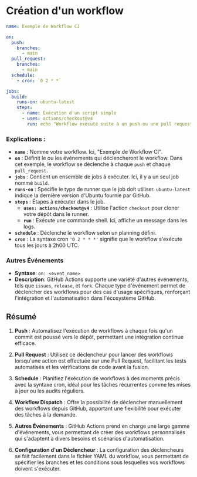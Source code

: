 # Création d'un workflow

```yml
name: Exemple de Workflow CI

on:
  push:
    branches:
      - main
  pull_request:
    branches:
      - main
  schedule:
    - cron: `0 2 * *`

jobs:
  build:
    runs-on: ubuntu-latest
    steps:
      - name: Exécution d'un script simple
      - uses: actions/checkout@v4
        run: echo "Workflow exécuté suite à un push ou une pull request sur la branche main."
```

### Explications :

- **`name`** : Nomme votre workflow. Ici, "Exemple de Workflow CI".
- **`on`** : Définit le ou les événements qui déclencheront le workflow. Dans cet exemple, le workflow se déclenche à chaque `push` et chaque `pull_request`.
- **`jobs`** : Contient un ensemble de jobs à exécuter. Ici, il y a un seul job nommé `build`.
- **`runs-on`** : Spécifie le type de runner que le job doit utiliser. `ubuntu-latest` indique la dernière version d'Ubuntu fournie par GitHub.
- **`steps`** : Étapes à exécuter dans le job.
  - **`uses: actions/checkout@v4`** : Utilise l'action `checkout` pour cloner votre dépôt dans le runner.
  - **`run`** : Exécute une commande shell. Ici, affiche un message dans les logs.
- **`schedule`** : Déclenche le workflow selon un planning défini.
- **`cron`** : La syntaxe cron `'0 2 * * *'` signifie que le workflow s'exécute tous les jours à 2h00 UTC.

### Autres Événements

- **Syntaxe**: `on: <event_name>`
- **Description**: GitHub Actions supporte une variété d'autres événements, tels que `issues`, `release`, et `fork`. Chaque type d'événement permet de déclencher des workflows pour des cas d'usage spécifiques, renforçant l'intégration et l'automatisation dans l'écosystème GitHub.

## Résumé

1. **Push** : Automatisez l'exécution de workflows à chaque fois qu'un commit est poussé vers le dépôt, permettant une intégration continue efficace.

2. **Pull Request** : Utilisez ce déclencheur pour lancer des workflows lorsqu'une action est effectuée sur une Pull Request, facilitant les tests automatisés et les vérifications de code avant la fusion.

3. **Schedule** : Planifiez l'exécution de workflows à des moments précis avec la syntaxe cron, idéal pour les tâches récurrentes comme les mises à jour ou les audits réguliers.

4. **Workflow Dispatch** : Offre la possibilité de déclencher manuellement des workflows depuis GitHub, apportant une flexibilité pour exécuter des tâches à la demande.

5. **Autres Événements** : GitHub Actions prend en charge une large gamme d'événements, vous permettant de créer des workflows personnalisés qui s'adaptent à divers besoins et scénarios d'automatisation.

6. **Configuration d'un Déclencheur** : La configuration des déclencheurs se fait facilement dans le fichier YAML du workflow, vous permettant de spécifier les branches et les conditions sous lesquelles vos workflows doivent s'exécuter.

